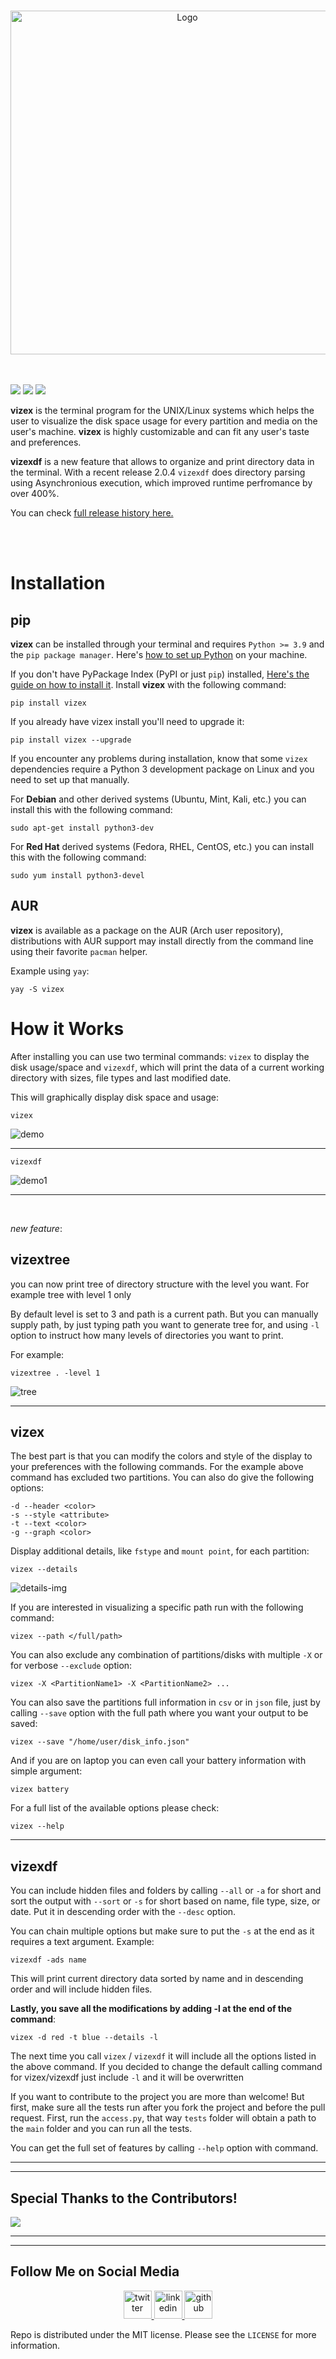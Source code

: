 
<br>
<p align="center">
	<img title="Logo" src="https://i.imgur.com/0afEXvj.png" width=550>
	<br>
	<br>
	<br>
</p>

<p>
	<a href="https://pypi.org/project/vizex/"><img src="https://img.shields.io/github/v/release/bexxmodd/vizex?color=red&style=flat-square"></a>
	<a href=""><img src="https://img.shields.io/pypi/pyversions/vizex?color=orange&style=flat-square"></a>
	<a href="./LICENSE.md"><img src="https://img.shields.io/pypi/l/vizex?color=g&style=flat-square"></a>
</p>



**vizex** is the terminal program for the UNIX/Linux systems which helps the user to visualize the disk space usage for every partition and media on the user's machine. **vizex** is highly customizable and can fit any user's taste and preferences.

**vizexdf** is a new feature that allows to organize and print directory data in the terminal. With a recent release 2.0.4 `vizexdf` does directory parsing using Asynchronious execution, which improved runtime perfromance by over 400%.

You can check [full release history here.](https://github.com/bexxmodd/vizex/wiki/Release-History)


<br>
<br>

# Installation

## pip

**vizex** can be installed through your terminal and requires `Python >= 3.9` and the `pip package manager`. Here's [how to set up Python](https://realpython.com/installing-python/) on your machine.


If you don't have PyPackage Index (PyPI or just `pip`) installed, [Here's the guide on how to install it](https://www.tecmint.com/install-pip-in-linux/). Install **vizex** with the following command:
```
pip install vizex
```

If you already have vizex install you'll need to upgrade it:
```
pip install vizex --upgrade
```

If you encounter any problems during installation, know that some `vizex` dependencies require a Python 3 development package on Linux and you need to set up that manually.

For **Debian** and other derived systems (Ubuntu, Mint, Kali, etc.) you can install this with the following command:
```
sudo apt-get install python3-dev
```

For **Red Hat** derived systems (Fedora, RHEL, CentOS, etc.) you can install this with the following command:
```
sudo yum install python3-devel
```


## AUR
**vizex** is available as a package on the AUR (Arch user repository), distributions with AUR support may install directly from the command line using their favorite `pacman` helper.

Example using `yay`:
```
yay -S vizex
```

# How it Works

After installing you can use two terminal commands: `vizex` to display the disk usage/space and `vizexdf`, which will print the data of a current working directory with sizes, file types and last modified date.

This will graphically display disk space and usage:

```
vizex
```

![demo](https://i.imgur.com/OiPWWJf.png)

-----

```
vizexdf
```

![demo1](https://i.imgur.com/At7MFgu.png)

----

<br/>

_new feature_: 

## vizextree

you can now print tree of directory structure with the level you want. For example tree with level 1 only


By default level is set to 3 and path is a current path. But you can manually supply path, by just typing path you want to generate tree for, and using `-l` option to instruct how many levels of directories you want to print.

For example:

```
vizextree . -level 1
```
![tree](https://i.imgur.com/i4rXcx6.png)

-----
## vizex

The best part is that you can modify the colors and style of the display to your preferences with the following commands. For the example above command has excluded two partitions. You can also do give the following options:

```
-d --header <color>
-s --style <attribute>
-t --text <color>
-g --graph <color>
```

Display additional details, like `fstype` and `mount point`, for each partition:
```
vizex --details
```
![details-img](https://i.imgur.com/ThILQMo.png)

If you are interested in visualizing a specific path run with the following command:
```
vizex --path </full/path>
```

You can also exclude any combination of partitions/disks with multiple `-X` or for verbose `--exclude` option:
```
vizex -X <PartitionName1> -X <PartitionName2> ...
```

You can also save the partitions full information in `csv` or in `json` file, just by calling `--save` option with the full path where you want your output to be saved:
```
vizex --save "/home/user/disk_info.json"
```

And if you are on laptop you can even call your battery information with simple argument:
```
vizex battery
```

For a full list of the available options please check:
```
vizex --help
```
-----

## vizexdf

You can include hidden files and folders by calling `--all` or `-a` for short and sort the output with `--sort` or `-s` for short based on name, file type, size, or date. Put it in descending order with the `--desc` option.

You can chain multiple options but make sure to put the `-s` at the end as it requires a text argument. Example:

```
vizexdf -ads name
```

This will print current directory data sorted by name and in descending order and will include hidden files.


**Lastly, you save all the modifications by adding -l at the end of the command**:

```
vizex -d red -t blue --details -l
```

The next time you call `vizex` / `vizexdf` it will include all the options listed in the above command. If you decided to change the default calling command for vizex/vizexdf just include `-l` and it will be overwritten


If you want to contribute to the project you are more than welcome! But first, make sure all the tests run after you fork the project and before the pull request. First, run the `access.py`, that way `tests` folder will obtain a path to the `main` folder and you can run all the tests.

You can get the full set of features by calling `--help` option with command.

-----

----
## Special Thanks to the Contributors!
<p>
	<a href="https://github.com/bexxmodd/vizex/graphs/contributors">
  		<img src="https://contributors-img.web.app/image?repo=bexxmodd/vizex" />
	</a>
</p>

------
------
## Follow Me on Social Media
<p align="center">
	<a href="https://www.twitter.com/bexxmodd">
        	<img alt="twitter" src="https://i.imgur.com/fFlVB1c.png" height=45>
	</a>
	<a href="https://www.linkedin.com/in/bmodebadze">
        	<img alt="linkedin" src="https://i.imgur.com/wcvwfoZ.png" height=45>
	</a>
	<a href="https://www.github.com/bexxmodd">
        	<img alt="github" src="https://i.imgur.com/gnDF5oQ.png" height=45>
	</a>
</p>


Repo is distributed under the MIT license. Please see the `LICENSE` for more information.
